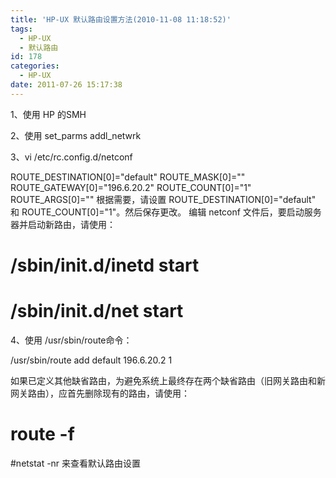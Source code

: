 ```yaml
---
title: 'HP-UX 默认路由设置方法(2010-11-08 11:18:52)'
tags:
  - HP-UX
  - 默认路由
id: 178
categories:
  - HP-UX
date: 2011-07-26 15:17:38
---
```


1、使用 HP 的SMH

2、使用 set_parms addl_netwrk

3、vi /etc/rc.config.d/netconf

ROUTE_DESTINATION[0]="default"
ROUTE_MASK[0]=""
ROUTE_GATEWAY[0]="196.6.20.2"
ROUTE_COUNT[0]="1"
ROUTE_ARGS[0]=""
根据需要，请设置 ROUTE_DESTINATION[0]="default" 和
ROUTE_COUNT[0]="1"。然后保存更改。
编辑 netconf 文件后，要启动服务器并启动新路由，请使用：
# /sbin/init.d/inetd start
# /sbin/init.d/net start

4、使用 /usr/sbin/route命令：

/usr/sbin/route add default 196.6.20.2 1

如果已定义其他缺省路由，为避免系统上最终存在两个缺省路由（旧网关路由和新
网关路由），应首先删除现有的路由，请使用：
# route -f

#netstat -nr  来查看默认路由设置